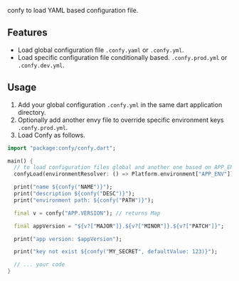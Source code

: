 confy to load YAML based configuration file.

## Features

* Load global configuration file `.confy.yaml` or `.confy.yml`.
* Load specific configuration file conditionally based. `.confy.prod.yml` or `.confy.dev.yml`.

## Usage

1. Add your global configuration `.confy.yml` in the same dart application directory.
2. Optionally add another envy file to override specific environment keys `.confy.prod.yml`.
3. Load Confy as follows.

```dart
import "package:confy/confy.dart";

main() {
  // to load configuration files global and another one based on APP_ENV environment.
  confyLoad(environmentResolver: () => Platform.environment["APP_ENV"]);

  print("name ${confy("NAME")}");
  print("description ${confy("DESC")}");
  print("environment path: ${confy("PATH")}");

  final v = confy("APP.VERSION"); // returns Map

  final appVersion = "${v?["MAJOR"]}.${v?["MINOR"]}.${v?["PATCH"]}";

  print("app version: $appVersion");

  print("key not exist ${confy("MY_SECRET", defaultValue: 123)}");

  // ... your code
}
```
